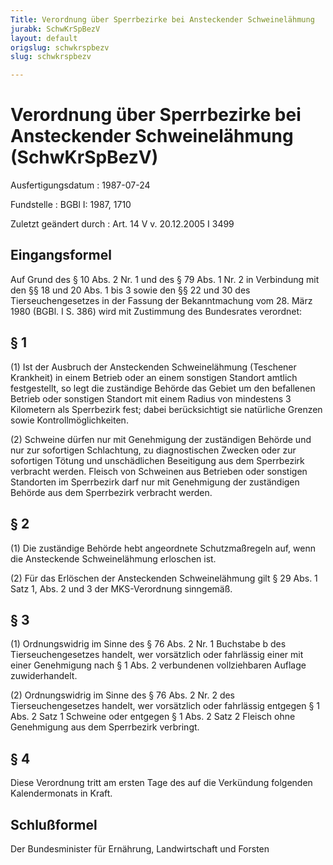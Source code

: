 ```yaml
---
Title: Verordnung über Sperrbezirke bei Ansteckender Schweinelähmung
jurabk: SchwKrSpBezV
layout: default
origslug: schwkrspbezv
slug: schwkrspbezv

---
```


# Verordnung über Sperrbezirke bei Ansteckender Schweinelähmung (SchwKrSpBezV)

Ausfertigungsdatum
:   1987-07-24

Fundstelle
:   BGBl I: 1987, 1710

Zuletzt geändert durch
:   Art. 14 V v. 20.12.2005 I 3499


## Eingangsformel

Auf Grund des § 10 Abs. 2 Nr. 1 und des § 79 Abs. 1 Nr. 2 in
Verbindung mit den §§ 18 und 20 Abs. 1 bis 3 sowie den §§ 22 und 30
des Tierseuchengesetzes in der Fassung der Bekanntmachung vom 28. März
1980 (BGBl. I S. 386) wird mit Zustimmung des Bundesrates verordnet:


## § 1

(1) Ist der Ausbruch der Ansteckenden Schweinelähmung (Teschener
Krankheit) in einem Betrieb oder an einem sonstigen Standort amtlich
festgestellt, so legt die zuständige Behörde das Gebiet um den
befallenen Betrieb oder sonstigen Standort mit einem Radius von
mindestens 3 Kilometern als Sperrbezirk fest; dabei berücksichtigt sie
natürliche Grenzen sowie Kontrollmöglichkeiten.

(2) Schweine dürfen nur mit Genehmigung der zuständigen Behörde und
nur zur sofortigen Schlachtung, zu diagnostischen Zwecken oder zur
sofortigen Tötung und unschädlichen Beseitigung aus dem Sperrbezirk
verbracht werden. Fleisch von Schweinen aus Betrieben oder sonstigen
Standorten im Sperrbezirk darf nur mit Genehmigung der zuständigen
Behörde aus dem Sperrbezirk verbracht werden.


## § 2

(1) Die zuständige Behörde hebt angeordnete Schutzmaßregeln auf, wenn
die Ansteckende Schweinelähmung erloschen ist.

(2) Für das Erlöschen der Ansteckenden Schweinelähmung gilt § 29 Abs.
1 Satz 1, Abs. 2 und 3 der MKS-Verordnung sinngemäß.


## § 3

(1) Ordnungswidrig im Sinne des § 76 Abs. 2 Nr. 1 Buchstabe b des
Tierseuchengesetzes handelt, wer vorsätzlich oder fahrlässig einer mit
einer Genehmigung nach § 1 Abs. 2 verbundenen vollziehbaren Auflage
zuwiderhandelt.

(2) Ordnungswidrig im Sinne des § 76 Abs. 2 Nr. 2 des
Tierseuchengesetzes handelt, wer vorsätzlich oder fahrlässig entgegen
§ 1 Abs. 2 Satz 1 Schweine oder entgegen § 1 Abs. 2 Satz 2 Fleisch
ohne Genehmigung aus dem Sperrbezirk verbringt.


## § 4

Diese Verordnung tritt am ersten Tage des auf die Verkündung folgenden
Kalendermonats in Kraft.


## Schlußformel

Der Bundesminister für Ernährung, Landwirtschaft und Forsten

